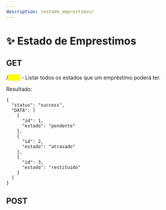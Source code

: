 ```yaml
---
description: /estado_emprestimos/
---
```


# ✨ Estado de Emprestimos

## GET

/<mark style="color:yellow;">listar</mark> - Listar todos os estados que um empréstimo poderá ter.

Resultado:

```
{
  "status": "success",
  "DATA": [
    {
      "id": 1,
      "estado": "pendente"
    },
    {
      "id": 2,
      "estado": "atrasado"
    },
    {
      "id": 3,
      "estado": "restituido"
    }
  ]
}
```

## POST

